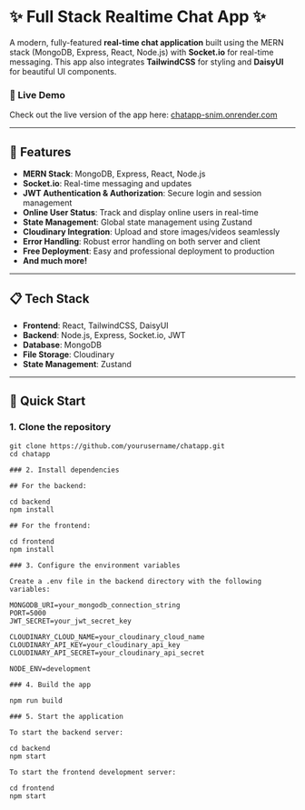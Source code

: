 # ✨ Full Stack Realtime Chat App ✨

A modern, fully-featured **real-time chat application** built using the MERN stack (MongoDB, Express, React, Node.js) with **Socket.io** for real-time messaging. This app also integrates **TailwindCSS** for styling and **DaisyUI** for beautiful UI components.

### 🚀 Live Demo

Check out the live version of the app here: [chatapp-snim.onrender.com](https://chatapp-snim.onrender.com/)

---

## 🌟 Features

- **MERN Stack**: MongoDB, Express, React, Node.js
- **Socket.io**: Real-time messaging and updates
- **JWT Authentication & Authorization**: Secure login and session management
- **Online User Status**: Track and display online users in real-time
- **State Management**: Global state management using Zustand
- **Cloudinary Integration**: Upload and store images/videos seamlessly
- **Error Handling**: Robust error handling on both server and client
- **Free Deployment**: Easy and professional deployment to production
- **And much more!**

---

## 📋 Tech Stack

- **Frontend**: React, TailwindCSS, DaisyUI
- **Backend**: Node.js, Express, Socket.io, JWT
- **Database**: MongoDB
- **File Storage**: Cloudinary
- **State Management**: Zustand

---


## 🚀 Quick Start

### 1. Clone the repository

```shell
git clone https://github.com/yourusername/chatapp.git
cd chatapp

### 2. Install dependencies

## For the backend:

cd backend
npm install

## For the frontend:

cd frontend
npm install

### 3. Configure the environment variables

Create a .env file in the backend directory with the following variables:

MONGODB_URI=your_mongodb_connection_string
PORT=5000
JWT_SECRET=your_jwt_secret_key

CLOUDINARY_CLOUD_NAME=your_cloudinary_cloud_name
CLOUDINARY_API_KEY=your_cloudinary_api_key
CLOUDINARY_API_SECRET=your_cloudinary_api_secret

NODE_ENV=development

### 4. Build the app

npm run build

### 5. Start the application

To start the backend server:

cd backend
npm start

To start the frontend development server:

cd frontend
npm start

